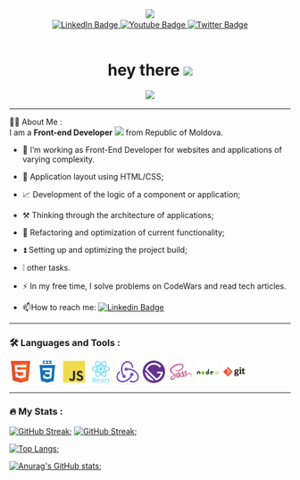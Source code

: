 <div id="header" align="center">
  <img src="https://media.giphy.com/media/4KzpjLvJjJknJ5Xuak/giphy.gif" width="100"/>
  <div id="badges">
  <a href="https://linkedin.com/in/max-eni-carp-077305243">
    <img src="https://img.shields.io/badge/LinkedIn-blue?style=for-the-badge&logo=linkedin&logoColor=white" alt="LinkedIn Badge"/>
  </a>
  <a href="viber://chat?number=+37369231972">
    <img src="https://img.shields.io/badge/Viber-blueviolet?style=for-the-badge&logo=viber&logoColor=white" alt="Youtube Badge"/>
  </a>
  <a href="https://twitter.com/max_eni_carp">
    <img src="https://img.shields.io/badge/Twitter-blue?style=for-the-badge&logo=twitter&logoColor=white" alt="Twitter Badge"/>
  </a>
</div>
  <img src="https://komarev.com/ghpvc/?username=Vartag90&style=flat-square&color=blue" alt=""/>
  <h1>
  hey there
  <img src="https://media.giphy.com/media/hvRJCLFzcasrR4ia7z/giphy.gif" width="30px"/>
</h1>
  <div align="center">
  <img src="https://media.giphy.com/media/f3iwJFOVOwuy7K6FFw/giphy.gif" width="400"/>
</div>
  
</div>

---

:man_technologist: About Me : <br>
I am a <strong>Front-end Developer</strong> <img src="https://media.giphy.com/media/RJVw6tIfb2dIwTHFb0/giphy.gif" width="30"> from Republic of Moldova.
- :telescope: I’m working as Front-End Developer for websites and applications of varying complexity.
- :seedling: Application layout using HTML/CSS;
- :chart_with_upwards_trend: Development of the logic of a component or application;
- :hammer_and_pick: Thinking through the architecture of applications;
- :test_tube: Refactoring and optimization of current functionality;
- :arrow_double_up: Setting up and optimizing the project build;
- :grey_exclamation: other tasks.
- :zap: In my free time, I solve problems on CodeWars and read tech articles.

- :mailbox:How to reach me: [![Linkedin Badge](https://img.shields.io/badge/-LinkedIn-blue?style=flat&logo=Linkedin&logoColor=white)](https://linkedin.com/in/max-eni-carp-077305243)

---

### :hammer_and_wrench: Languages and Tools :
<div>
  <img src="https://github.com/devicons/devicon/blob/master/icons/html5/html5-original.svg" title="HTML5" alt="HTML" width="40" height="40"/>&nbsp;
  <img src="https://github.com/devicons/devicon/blob/master/icons/css3/css3-plain-wordmark.svg"  title="CSS3" alt="CSS" width="40" height="40"/>&nbsp;
  <img src="https://github.com/devicons/devicon/blob/master/icons/javascript/javascript-original.svg" title="JavaScript" alt="JavaScript" width="40" height="40"/>&nbsp;
  <img src="https://github.com/devicons/devicon/blob/master/icons/react/react-original-wordmark.svg" title="React" alt="React" width="40" height="40"/>&nbsp;
  <img src="https://github.com/devicons/devicon/blob/master/icons/redux/redux-original.svg" title="Redux" alt="Redux " width="40" height="40"/>&nbsp;
  <img src="https://github.com/devicons/devicon/blob/master/icons/gatsby/gatsby-original.svg" title="Gatsby"  alt="Gatsby" width="40" height="40"/>&nbsp;
  <img src="https://github.com/devicons/devicon/blob/master/icons/sass/sass-original.svg" title="SaSS"  alt="SaSS" width="40" height="40"/>&nbsp;
  <img src="https://github.com/devicons/devicon/blob/master/icons/nodejs/nodejs-original-wordmark.svg" title="NodeJS" alt="NodeJS" width="40" height="40"/>&nbsp;
  <img src="https://github.com/devicons/devicon/blob/master/icons/git/git-original-wordmark.svg" title="Git" **alt="Git" width="40" height="40"/>
</div>

---

### :fire: My Stats :
[![GitHub Streak](http://github-readme-streak-stats.herokuapp.com?user=Vartag90&theme=dark&background=000000)](https://git.io/streak-stats);
[![GitHub Streak](https://streak-stats.demolab.com/?user=Vartag90)](https://git.io/streak-stats);

[![Top Langs](https://github-readme-stats-5v4c.vercel.app/api/top-langs/?username=Vartag90&show_icons=true&theme=tokyonight)](https://github.com/anuraghazra/github-readme-stats);

[![Anurag's GitHub stats](https://github-readme-stats-5v4c.vercel.app/api?username=Vartag90)](https://github.com/anuraghazra/github-readme-stats);


